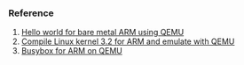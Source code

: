 ### Reference
1. [Hello world for bare metal ARM using QEMU][1]
2. [Compile Linux kernel 3.2 for ARM and emulate with QEMU][2]
3. [Busybox for ARM on QEMU][3]

[1]: https://balau82.wordpress.com/2010/02/28/hello-world-for-bare-metal-arm-using-qemu/
[2]: https://balau82.wordpress.com/2012/03/31/compile-linux-kernel-3-2-for-arm-and-emulate-with-qemu/
[3]: https://balau82.wordpress.com/2010/03/27/busybox-for-arm-on-qemu/
